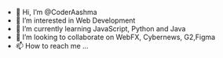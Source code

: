 - 👋 Hi, I’m @CoderAashma
- 👀 I’m interested in Web Development
- 🌱 I’m currently learning JavaScript, Python and Java
- 💞️ I’m looking to collaborate on WebFX, Cybernews, G2,Figma
- 📫 How to reach me ...

<!---
CoderAashma/CoderAashma is a ✨ special ✨ repository because its `README.md` (this file) appears on your GitHub profile.
You can click the Preview link to take a look at your changes.
--->
